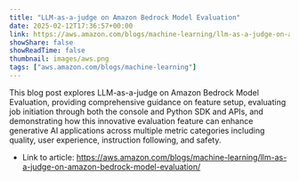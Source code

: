 ```yaml
---
title: "LLM-as-a-judge on Amazon Bedrock Model Evaluation"
date: 2025-02-12T17:36:57+00:00
link: https://aws.amazon.com/blogs/machine-learning/llm-as-a-judge-on-amazon-bedrock-model-evaluation/
showShare: false
showReadTime: false
thumbnail: images/aws.png
tags: ["aws.amazon.com/blogs/machine-learning"]
---
```

This blog post explores LLM-as-a-judge on Amazon Bedrock Model Evaluation, providing comprehensive guidance on feature setup, evaluating job initiation through both the console and Python SDK and APIs, and demonstrating how this innovative evaluation feature can enhance generative AI applications across multiple metric categories including quality, user experience, instruction following, and safety.

- Link to article: https://aws.amazon.com/blogs/machine-learning/llm-as-a-judge-on-amazon-bedrock-model-evaluation/
